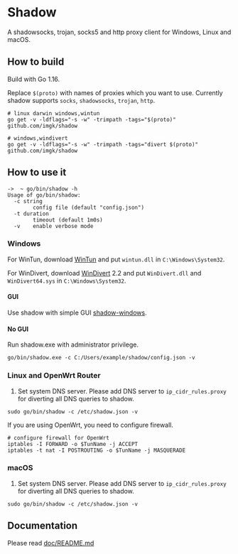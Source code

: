 # Shadow

A shadowsocks, trojan, socks5 and http proxy client for Windows, Linux and macOS.

## How to build

Build with Go 1.16.

Replace `$(proto)` with names of proxies which you want to use. Currently shadow supports `socks`, `shadowsocks`, `trojan`, `http`.

```
# linux darwin windows,wintun
go get -v -ldflags="-s -w" -trimpath -tags="$(proto)" github.com/imgk/shadow

# windows,windivert
go get -v -ldflags="-s -w" -trimpath -tags="divert $(proto)" github.com/imgk/shadow
```

## How to use it

```
->  ~ go/bin/shadow -h
Usage of go/bin/shadow:
  -c string
        config file (default "config.json")
  -t duration
        timeout (default 1m0s)
  -v    enable verbose mode
```

### Windows

For WinTun, download [WinTun](https://www.wintun.net) and put `wintun.dll` in `C:\Windows\System32`.

For WinDivert, download [WinDivert](https://www.reqrypt.org/windivert.html) 2.2 and put `WinDivert.dll` and `WinDivert64.sys` in `C:\Windows\System32`.

#### GUI

Use shadow with simple GUI [shadow-windows](https://github.com/imgk/shadow-windows).

#### No GUI

Run shadow.exe with administrator privilege.

```
go/bin/shadow.exe -c C:/Users/example/shadow/config.json -v
```

### Linux and OpenWrt Router

1. Set system DNS server. Please add DNS server to `ip_cidr_rules.proxy` for diverting all DNS queries to shadow.

```
sudo go/bin/shadow -c /etc/shadow.json -v
```

If you are using OpenWrt, you need to configure firewall.

```
# configure firewall for OpenWrt
iptables -I FORWARD -o $TunName -j ACCEPT
iptables -t nat -I POSTROUTING -o $TunName -j MASQUERADE
```

### macOS

1. Set system DNS server. Please add DNS server to `ip_cidr_rules.proxy` for diverting all DNS queries to shadow.

```
sudo go/bin/shadow -c /etc/shadow.json -v
```

## Documentation

Please read [doc/README.md](https://github.com/imgk/shadow/blob/main/doc/README.md)
